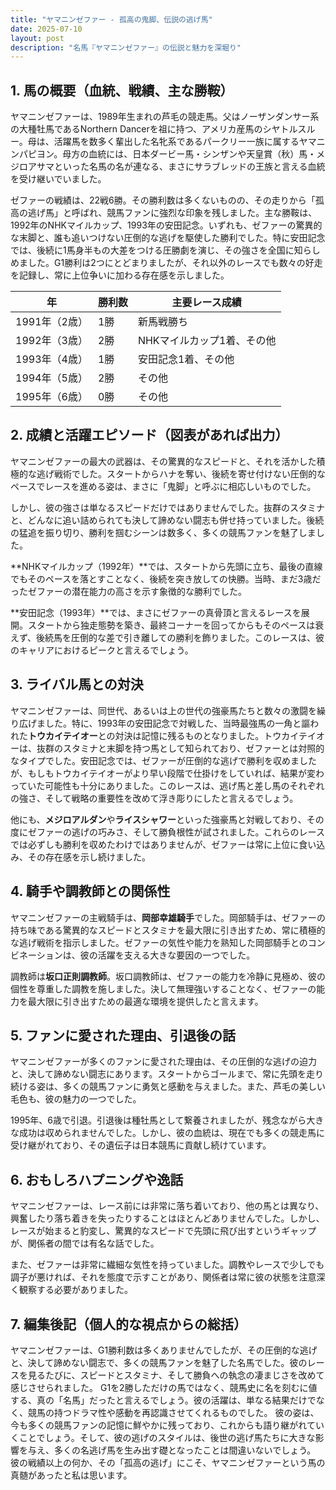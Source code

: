 ```yaml
---
title: "ヤマニンゼファー - 孤高の鬼脚、伝説の逃げ馬"
date: 2025-07-10
layout: post
description: "名馬『ヤマニンゼファー』の伝説と魅力を深堀り"
---
```


## 1. 馬の概要（血統、戦績、主な勝鞍）

ヤマニンゼファーは、1989年生まれの芦毛の競走馬。父はノーザンダンサー系の大種牡馬であるNorthern Dancerを祖に持つ、アメリカ産馬のシヤトルスルー。母は、活躍馬を数多く輩出した名牝系であるパークリー一族に属するヤマニンパピヨン。母方の血統には、日本ダービー馬・シンザンや天皇賞（秋）馬・メジロアサマといった名馬の名が連なる、まさにサラブレッドの王族と言える血統を受け継いでいました。

ゼファーの戦績は、22戦6勝。その勝利数は多くないものの、その走りから「孤高の逃げ馬」と呼ばれ、競馬ファンに強烈な印象を残しました。主な勝鞍は、1992年のNHKマイルカップ、1993年の安田記念。いずれも、ゼファーの驚異的な末脚と、誰も追いつけない圧倒的な逃げを駆使した勝利でした。特に安田記念では、後続に1馬身半もの大差をつける圧勝劇を演じ、その強さを全国に知らしめました。G1勝利は2つにとどまりましたが、それ以外のレースでも数々の好走を記録し、常に上位争いに加わる存在感を示しました。

| 年 | 勝利数 | 主要レース成績 |
|---|---|---|
| 1991年（2歳） | 1勝 |  新馬戦勝ち |
| 1992年（3歳） | 2勝 | NHKマイルカップ1着、その他 |
| 1993年（4歳） | 1勝 | 安田記念1着、その他 |
| 1994年（5歳） | 2勝 | その他 |
| 1995年（6歳） | 0勝 | その他 |


## 2. 成績と活躍エピソード（図表があれば出力）

ヤマニンゼファーの最大の武器は、その驚異的なスピードと、それを活かした積極的な逃げ戦術でした。スタートからハナを奪い、後続を寄せ付けない圧倒的なペースでレースを進める姿は、まさに「鬼脚」と呼ぶに相応しいものでした。

しかし、彼の強さは単なるスピードだけではありませんでした。抜群のスタミナと、どんなに追い詰められても決して諦めない闘志も併せ持っていました。後続の猛追を振り切り、勝利を掴むシーンは数多く、多くの競馬ファンを魅了しました。

**NHKマイルカップ（1992年）**では、スタートから先頭に立ち、最後の直線でもそのペースを落とすことなく、後続を突き放しての快勝。当時、まだ3歳だったゼファーの潜在能力の高さを示す象徴的な勝利でした。

**安田記念（1993年）**では、まさにゼファーの真骨頂と言えるレースを展開。スタートから独走態勢を築き、最終コーナーを回ってからもそのペースは衰えず、後続馬を圧倒的な差で引き離しての勝利を飾りました。このレースは、彼のキャリアにおけるピークと言えるでしょう。


## 3. ライバル馬との対決

ヤマニンゼファーは、同世代、あるいは上の世代の強豪馬たちと数々の激闘を繰り広げました。特に、1993年の安田記念で対戦した、当時最強馬の一角と謳われた**トウカイテイオー**との対決は記憶に残るものとなりました。トウカイテイオーは、抜群のスタミナと末脚を持つ馬として知られており、ゼファーとは対照的なタイプでした。安田記念では、ゼファーが圧倒的な逃げで勝利を収めましたが、もしもトウカイテイオーがより早い段階で仕掛けをしていれば、結果が変わっていた可能性も十分にありました。このレースは、逃げ馬と差し馬のそれぞれの強さ、そして戦略の重要性を改めて浮き彫りにしたと言えるでしょう。

他にも、**メジロアルダン**や**ライスシャワー**といった強豪馬と対戦しており、その度にゼファーの逃げの巧みさ、そして勝負根性が試されました。これらのレースでは必ずしも勝利を収めたわけではありませんが、ゼファーは常に上位に食い込み、その存在感を示し続けました。


## 4. 騎手や調教師との関係性

ヤマニンゼファーの主戦騎手は、**岡部幸雄騎手**でした。岡部騎手は、ゼファーの持ち味である驚異的なスピードとスタミナを最大限に引き出すため、常に積極的な逃げ戦術を指示しました。ゼファーの気性や能力を熟知した岡部騎手とのコンビネーションは、彼の活躍を支える大きな要因の一つでした。

調教師は**坂口正則調教師**。坂口調教師は、ゼファーの能力を冷静に見極め、彼の個性を尊重した調教を施しました。決して無理強いすることなく、ゼファーの能力を最大限に引き出すための最適な環境を提供したと言えます。


## 5. ファンに愛された理由、引退後の話

ヤマニンゼファーが多くのファンに愛された理由は、その圧倒的な逃げの迫力と、決して諦めない闘志にあります。スタートからゴールまで、常に先頭を走り続ける姿は、多くの競馬ファンに勇気と感動を与えました。また、芦毛の美しい毛色も、彼の魅力の一つでした。

1995年、6歳で引退。引退後は種牡馬として繋養されましたが、残念ながら大きな成功は収められませんでした。しかし、彼の血統は、現在でも多くの競走馬に受け継がれており、その遺伝子は日本競馬に貢献し続けています。


## 6. おもしろハプニングや逸話

ヤマニンゼファーは、レース前には非常に落ち着いており、他の馬とは異なり、興奮したり落ち着きを失ったりすることはほとんどありませんでした。しかし、レースが始まると豹変し、驚異的なスピードで先頭に飛び出すというギャップが、関係者の間では有名な話でした。

また、ゼファーは非常に繊細な気性を持っていました。調教やレースで少しでも調子が悪ければ、それを態度で示すことがあり、関係者は常に彼の状態を注意深く観察する必要がありました。


## 7. 編集後記（個人的な視点からの総括）

ヤマニンゼファーは、G1勝利数は多くありませんでしたが、その圧倒的な逃げと、決して諦めない闘志で、多くの競馬ファンを魅了した名馬でした。彼のレースを見るたびに、スピードとスタミナ、そして勝負への執念の凄まじさを改めて感じさせられました。  G1を2勝しただけの馬ではなく、競馬史に名を刻むに値する、真の「名馬」だったと言えるでしょう。彼の活躍は、単なる結果だけでなく、競馬の持つドラマ性や感動を再認識させてくれるものでした。  彼の姿は、今も多くの競馬ファンの記憶に鮮やかに残っており、これからも語り継がれていくことでしょう。そして、彼の逃げのスタイルは、後世の逃げ馬たちに大きな影響を与え、多くの名逃げ馬を生み出す礎となったことは間違いないでしょう。  彼の戦績以上の何か、その「孤高の逃げ」にこそ、ヤマニンゼファーという馬の真髄があったと私は思います。

